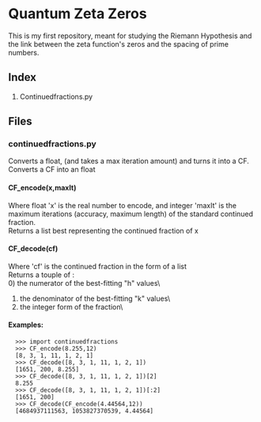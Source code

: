 # Quantum Zeta Zeros

This is my first repository, meant for studying the Riemann Hypothesis and the link between the zeta function's zeros and the spacing of prime numbers.
## Index
1) Continuedfractions.py
## Files

### continuedfractions.py
Converts a float, (and takes a max iteration amount) and turns it into a CF.\
Converts a CF into an float

####  CF_encode(x,maxIt)
Where float 'x' is the real number to encode, and integer 'maxIt' is the maximum iterations (accuracy, maximum length) of the standard continued fraction.\
Returns a list best representing the continued fraction of x

####  CF_decode(cf)
Where 'cf' is the continued fraction in the form of a list\
Returns a touple of :\
0) the numerator of the best-fitting "h" values\
1) the denominator of the best-fitting "k" values\
2) the integer form of the fraction\

#### Examples:
```
  >>> import continuedfractions
  >>> CF_encode(8.255,12)
  [8, 3, 1, 11, 1, 2, 1]
  >>> CF_decode([8, 3, 1, 11, 1, 2, 1])
  [1651, 200, 8.255]
  >>> CF_decode([8, 3, 1, 11, 1, 2, 1])[2]
  8.255
  >>> CF_decode([8, 3, 1, 11, 1, 2, 1])[:2]
  [1651, 200]
  >>> CF_decode(CF_encode(4.44564,12))
  [4684937111563, 1053827370539, 4.44564]
```
